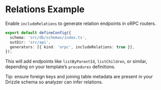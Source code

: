 # Relations Example

Enable `includeRelations` to generate relation endpoints in oRPC routers.

```ts
export default defineConfig({
  schema: 'src/db/schemas/index.ts',
  outDir: 'src/api',
  generators: [{ kind: 'orpc', includeRelations: true }],
});
```

This will add endpoints like `listByParentId`, `listChildren`, or similar, depending on your template’s `procedures` definitions.

Tip: ensure foreign keys and joining table metadata are present in your Drizzle schema so analyzer can infer relations.
